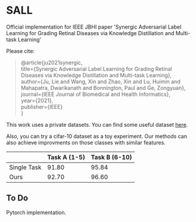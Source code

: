 # SALL
Official implementation for IEEE JBHI paper 'Synergic Adversarial Label Learning for Grading Retinal Diseases via Knowledge Distillation and Multi-task Learning'

Please cite:

>@article{ju2021synergic,<br>
  title={Synergic Adversarial Label Learning for Grading Retinal Diseases via Knowledge Distillation and Multi-task Learning},<br>
  author={Ju, Lie and Wang, Xin and Zhao, Xin and Lu, Huimin and Mahapatra, Dwarikanath and Bonnington, Paul and Ge, Zongyuan},<br>
  journal={IEEE Journal of Biomedical and Health Informatics},<br>
  year={2021},<br>
  publisher={IEEE}<br>
}

This work uses a private datasets. You can find some useful dataset [here](https://github.com/nkicsl/Fundus_Review).

Also, you can try a cifar-10 dataset as a toy experiment. Our methods can also achieve improvments on those classes with similar features.

|             | Task A (1-5) | Task B (6-10) |
|-------------|--------------|---------------|
| Single Task | 91.80        | 95.84         |
| Ours        | 92.70        | 96.60         |

## To Do

Pytorch implementation.
